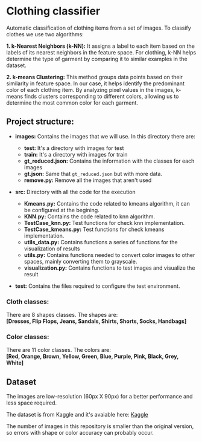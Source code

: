 # Clothing classifier

Automatic classification of clothing items from a set of images.
To classify clothes we use two algorithms:

**1. k-Nearest Neighbors (k-NN):** It assigns a label to each item based on the labels of its nearest neighbors in the feature space. For clothing, k-NN helps determine the type of garment by comparing it to similar examples in the dataset.

**2. k-means Clustering:** This method groups data points based on their similarity in feature space. In our case, it helps identify the predominant color of each clothing item. By analyzing pixel values in the images, k-means finds clusters corresponding to different colors, allowing us to determine the most common color for each garment.

## Project structure:
* **images:** Contains the images that we will use. In this directory there are:
  * **test:** It's a directory with images for test
  * **train:** It's a directory with images for train
  * **gt_reduced.json:** Contains the information with the classes for each images
  * **gt.json:** Same that `gt_reduced.json` but with more data.
  * **remove.py:** Remove all the images that aren't used

* **src:** Directory with all the code for the execution
  * **Kmeans.py:** Contains the code related to kmeans algorithm, it can be configured at the begining.
  * **KNN.py:** Contains the code related to knn algorithm.
  * **TestCase_knn.py:** Test functions for check knn implementation.
  * **TestCase_kmeans.py:** Test functions for check kmeans implementation.
  * **utils_data.py:** Contains functions a series of functions for the visualization of results
  * **utils.py:** Contains functions  needed to convert color images to other spaces, mainly converting them to grayscale.
  * **visualization.py:** Contains functions to test images and visualize the result

* **test:** Contains the files required to configure the test environment.

### Cloth classes:
There are 8 shapes classes. The shapes are:<br>
**[Dresses, Flip Flops, Jeans, Sandals, Shirts, Shorts, Socks, Handbags]**

### Color classes:
There are 11 color classes. The colors are:<br>
**[Red, Orange, Brown, Yellow, Green, Blue, Purple, Pink, Black, Grey, White]**

## Dataset

The images are low-resolution (60px X 90px) for a better performance and less space required.

The dataset is from Kaggle and it's avaiable here: [Kaggle](https://www.kaggle.com/datasets/paramaggarwal/fashion-product-images-small/data)

The number of images in this repository is smaller than the original version, so errors with shape or color accuracy can probably occur.